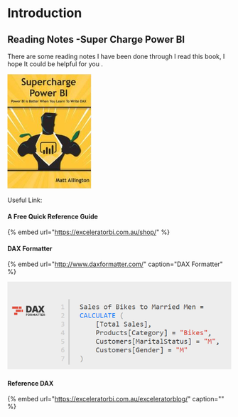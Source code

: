 # Introduction

## Reading Notes -Super Charge Power BI

There are some reading notes I have been done through I read this book, I hope It could be helpful for you .

![](.gitbook/assets/image%20%2843%29.png)

Useful Link:

#### A Free Quick Reference Guide

{% embed url="https://exceleratorbi.com.au/shop/" %}

#### DAX Formatter

{% embed url="http://www.daxformatter.com/" caption="DAX Formatter" %}

![](.gitbook/assets/image%20%2811%29.png)

#### Reference DAX

{% embed url="https://exceleratorbi.com.au/exceleratorblog/" caption="" %}







